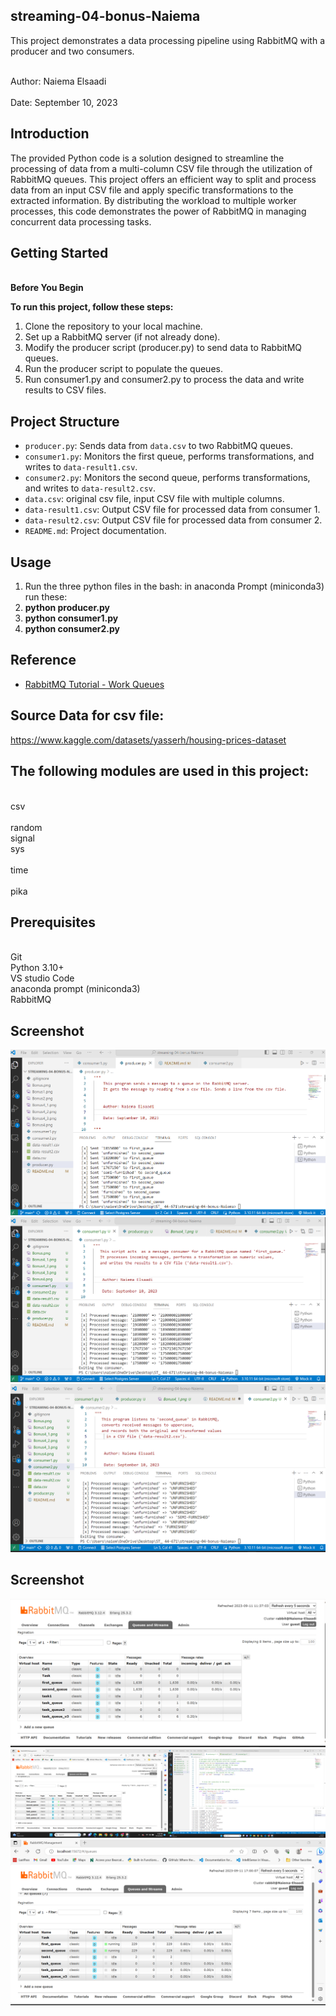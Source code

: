 
## streaming-04-bonus-Naiema
    
This project demonstrates a data processing pipeline using RabbitMQ with a producer and two consumers.

<br>Author: Naiema Elsaadi</br>
<br>Date: September 10, 2023</br>


## Introduction
The provided Python code is a solution designed to streamline the processing of data from a multi-column CSV file through the utilization of RabbitMQ queues. This project offers an efficient way to split and process data from an input CSV file and apply specific transformations to the extracted information. By distributing the workload to multiple worker processes, this code demonstrates the power of RabbitMQ in managing concurrent data processing tasks.


## Getting Started

 <br><B> Before You Begin </b></br>

**To run this project, follow these steps:**

1. Clone the repository to your local machine.
2. Set up a RabbitMQ server (if not already done).
3. Modify the producer script (producer.py) to send data to RabbitMQ queues.
4. Run the producer script to populate the queues.
5. Run consumer1.py and consumer2.py to process the data and write results to CSV files.

## Project Structure

- `producer.py`: Sends data from `data.csv` to two RabbitMQ queues.
- `consumer1.py`: Monitors the first queue, performs transformations, and writes to `data-result1.csv`.
- `consumer2.py`: Monitors the second queue, performs transformations, and writes to `data-result2.csv`.
- `data.csv`: original csv file, input CSV file with multiple columns.
- `data-result1.csv`: Output CSV file for processed data from consumer 1.
- `data-result2.csv`: Output CSV file for processed data from consumer 2.
- `README.md`: Project documentation.

## Usage

1. Run the three python files in the bash:
in anaconda Prompt (miniconda3) run these: 
  1. **python producer.py**
  2. **python consumer1.py**
  3. **python consumer2.py**


   ## Reference

- [RabbitMQ Tutorial - Work Queues](https://www.rabbitmq.com/tutorials/tutorial-two-python.html)

## Source Data for csv file:
https://www.kaggle.com/datasets/yasserh/housing-prices-dataset

## The following modules are used in this project:
<br> csv	
<br> random	
<br> signal	
<br> sys	
<br> time	
<br> pika

## Prerequisites
<br>Git
<br>Python 3.10+ 
<br>VS studio Code 
<br>anaconda prompt (miniconda3)
<br>RabbitMQ


## Screenshot


![My Screenshot](Bonus.png)
![My Screenshot](Bonus1.png)
![My Screenshot](Bonus2.png)

## Screenshot

![Streaming in Action](Bonus4_1.png)
![Streaming in Action](Bonus4_2.png)
![Streaming in Action](Bonus4_3.png)

